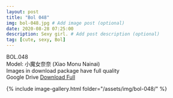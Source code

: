 ```yaml
---
layout: post
title: "Bol 048"
img: bol-048.jpg # Add image post (optional)
date: 2020-08-28 07:25:00
description: Sexy girl. # Add post description (optional)
tag: [cute, sexy, Bol]
---
```

BOL.048  
Model: 小魔女奈奈 (Xiao Monu Nainai)                                                        
Images in download package have full quality                    
Google Drive [Download Full](http://gestyy.com/eewrhD)

{% include image-gallery.html folder="/assets/img/bol-048/" %}

